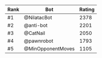 Rank|Bot|Rating
---|---|---
#1|@NilatacBot|2378
#2|@anti-bot|2201
#3|@CatNail|2050
#4|@pawnrobot|1793
#5|@MinOpponentMoves|1105
